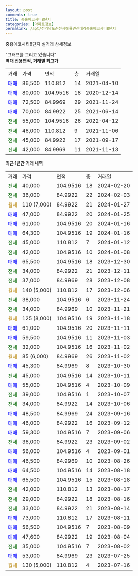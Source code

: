 ```yaml
---
layout: post
comments: true
title: 중흥에코시티8단지
categories: [아파트정보]
permalink: /apt/전라남도순천시해룡면신대리중흥에코시티8단지
---
```


중흥에코시티8단지 실거래 상세정보

<script type="text/javascript">
  google.charts.load('current', {'packages':['line', 'corechart']});
  google.charts.setOnLoadCallback(drawChart);

  function drawChart() {
    var data = new google.visualization.DataTable();
    data.addColumn('date', '거래일');
    data.addColumn('number', "매매");
    data.addColumn('number', "전세");
    data.addColumn('number', "전매");

    data.addRows([[new Date(Date.parse("2024-02-20")), null, 40000, null], [new Date(Date.parse("2024-02-03")), null, 36000, null], [new Date(Date.parse("2024-01-27")), null, null, null], [new Date(Date.parse("2024-01-25")), 47000, null, null], [new Date(Date.parse("2024-01-16")), 61000, null, null], [new Date(Date.parse("2024-01-16")), 64300, null, null], [new Date(Date.parse("2024-01-12")), null, 45000, null], [new Date(Date.parse("2024-01-08")), null, 42000, null], [new Date(Date.parse("2023-12-30")), 65500, null, null], [new Date(Date.parse("2023-12-11")), null, 34000, null], [new Date(Date.parse("2023-12-08")), null, 37000, null], [new Date(Date.parse("2023-12-06")), null, null, null], [new Date(Date.parse("2023-11-24")), null, 38000, null], [new Date(Date.parse("2023-11-21")), null, 34000, null], [new Date(Date.parse("2023-11-18")), null, null, null], [new Date(Date.parse("2023-11-11")), 61000, null, null], [new Date(Date.parse("2023-11-03")), 59500, null, null], [new Date(Date.parse("2023-11-02")), null, 32000, null], [new Date(Date.parse("2023-11-02")), null, null, null], [new Date(Date.parse("2023-10-30")), 45300, null, null], [new Date(Date.parse("2023-10-11")), null, 45000, null], [new Date(Date.parse("2023-10-09")), 55000, null, null], [new Date(Date.parse("2023-10-07")), null, 39000, null], [new Date(Date.parse("2023-10-06")), null, 34000, null], [new Date(Date.parse("2023-09-16")), 48500, null, null], [new Date(Date.parse("2023-09-12")), 46000, null, null], [new Date(Date.parse("2023-09-06")), 59300, null, null], [new Date(Date.parse("2023-09-02")), null, 36000, null], [new Date(Date.parse("2023-09-01")), 56000, null, null], [new Date(Date.parse("2023-08-26")), 46500, null, null], [new Date(Date.parse("2023-08-18")), 64500, null, null], [new Date(Date.parse("2023-08-18")), 65500, null, null], [new Date(Date.parse("2023-08-17")), null, 42000, null], [new Date(Date.parse("2023-08-16")), null, 29000, null], [new Date(Date.parse("2023-08-14")), null, 33000, null], [new Date(Date.parse("2023-08-11")), 73000, null, null], [new Date(Date.parse("2023-08-09")), 56500, null, null], [new Date(Date.parse("2023-08-04")), 47600, null, null], [new Date(Date.parse("2023-08-02")), null, 35000, null], [new Date(Date.parse("2023-07-25")), 53000, null, null], [new Date(Date.parse("2023-07-16")), null, null, null]]);

    var options = {
      hAxis: {
        format: 'yyyy/MM/dd'
      },    
      lineWidth: 0,
      pointsVisible: true,    
      title: '최근 1년간 유형별 실거래가 분포',
      legend: { position: 'bottom' }
    };

    var formatter = new google.visualization.NumberFormat({pattern:'###,###'} );
    formatter.format(data, 1);
    formatter.format(data, 2);
    
    setTimeout(function() {
        var chart = new google.visualization.LineChart(document.getElementById('columnchart_material'));
        chart.draw(data, (options));
        document.getElementById('loading').style.display = 'none';
    }, 200);
  }
</script>


<div id="loading" style="z-index:20; display: block; margin-left: 0px">"그래프를 그리고 있습니다"</div>
<div id="columnchart_material" style="width: 95%; margin-left: 0px; display: block"></div>
<!-- contents start -->
<b>역대 전용면적, 거래별 최고가</b>
<table class="sortable">
    <tr>
      <td>거래</td>
      <td>가격</td>
      <td>면적</td>
      <td>층</td>
      <td>거래일</td>
    </tr>
        <tr>
          <td><a style="color: blue">매매</a></td>
          <td>86,500</td>
          <td>110.812</td>
          <td>14</td>
          <td>2021-04-10</td>
        </tr>            <tr>
          <td><a style="color: blue">매매</a></td>
          <td>80,000</td>
          <td>104.9516</td>
          <td>18</td>
          <td>2020-12-14</td>
        </tr>            <tr>
          <td><a style="color: blue">매매</a></td>
          <td>72,500</td>
          <td>84.9969</td>
          <td>29</td>
          <td>2021-11-24</td>
        </tr>            <tr>
          <td><a style="color: blue">매매</a></td>
          <td>70,000</td>
          <td>84.9922</td>
          <td>25</td>
          <td>2021-06-14</td>
        </tr>        
        <tr>
              <td><a style="color: darkgreen">전세</a></td>
              <td>55,000</td>
              <td>104.9516</td>
              <td>26</td>
              <td>2022-04-12</td>
            </tr>            <tr>
              <td><a style="color: darkgreen">전세</a></td>
              <td>46,000</td>
              <td>110.812</td>
              <td>9</td>
              <td>2021-11-06</td>
            </tr>            <tr>
              <td><a style="color: darkgreen">전세</a></td>
              <td>45,000</td>
              <td>84.9922</td>
              <td>17</td>
              <td>2021-09-17</td>
            </tr>            <tr>
              <td><a style="color: darkgreen">전세</a></td>
              <td>42,000</td>
              <td>84.9969</td>
              <td>11</td>
              <td>2021-11-13</td>
            </tr>        
    
</table>

<b>최근 1년간 거래 내역</b>

<table class="sortable">
    <tr>
      <td>거래</td>
      <td>가격</td>
      <td>면적</td>
      <td>층</td>
      <td>거래일</td>
    </tr>
    <tr>
      <td><a style="color: darkgreen">전세</a></td>
      <td>40,000</td>
      <td>104.9516</td>
      <td>18</td>
      <td>2024-02-20</td>
    </tr>          <tr>
      <td><a style="color: darkgreen">전세</a></td>
      <td>36,000</td>
      <td>84.9922</td>
      <td>22</td>
      <td>2024-02-03</td>
    </tr>          <tr>
      <td><a style="color: darkgoldenrod">월세</a></td>
      <td>110 (7,000)</td>
      <td>84.9922</td>
      <td>21</td>
      <td>2024-01-27</td>
    </tr>          <tr>
      <td><a style="color: blue">매매</a></td>
      <td>47,000</td>
      <td>84.9922</td>
      <td>20</td>
      <td>2024-01-25</td>
    </tr>          <tr>
      <td><a style="color: blue">매매</a></td>
      <td>61,000</td>
      <td>104.9516</td>
      <td>20</td>
      <td>2024-01-16</td>
    </tr>          <tr>
      <td><a style="color: blue">매매</a></td>
      <td>64,300</td>
      <td>104.9516</td>
      <td>19</td>
      <td>2024-01-16</td>
    </tr>          <tr>
      <td><a style="color: darkgreen">전세</a></td>
      <td>45,000</td>
      <td>110.812</td>
      <td>7</td>
      <td>2024-01-12</td>
    </tr>          <tr>
      <td><a style="color: darkgreen">전세</a></td>
      <td>42,000</td>
      <td>104.9516</td>
      <td>10</td>
      <td>2024-01-08</td>
    </tr>          <tr>
      <td><a style="color: blue">매매</a></td>
      <td>65,500</td>
      <td>104.9516</td>
      <td>18</td>
      <td>2023-12-30</td>
    </tr>          <tr>
      <td><a style="color: darkgreen">전세</a></td>
      <td>34,000</td>
      <td>84.9922</td>
      <td>21</td>
      <td>2023-12-11</td>
    </tr>          <tr>
      <td><a style="color: darkgreen">전세</a></td>
      <td>37,000</td>
      <td>84.9969</td>
      <td>28</td>
      <td>2023-12-08</td>
    </tr>          <tr>
      <td><a style="color: darkgoldenrod">월세</a></td>
      <td>140 (5,000)</td>
      <td>110.812</td>
      <td>17</td>
      <td>2023-12-06</td>
    </tr>          <tr>
      <td><a style="color: darkgreen">전세</a></td>
      <td>38,000</td>
      <td>104.9516</td>
      <td>6</td>
      <td>2023-11-24</td>
    </tr>          <tr>
      <td><a style="color: darkgreen">전세</a></td>
      <td>34,000</td>
      <td>84.9969</td>
      <td>10</td>
      <td>2023-11-21</td>
    </tr>          <tr>
      <td><a style="color: darkgoldenrod">월세</a></td>
      <td>125 (8,000)</td>
      <td>104.9516</td>
      <td>19</td>
      <td>2023-11-18</td>
    </tr>          <tr>
      <td><a style="color: blue">매매</a></td>
      <td>61,000</td>
      <td>104.9516</td>
      <td>20</td>
      <td>2023-11-11</td>
    </tr>          <tr>
      <td><a style="color: blue">매매</a></td>
      <td>59,500</td>
      <td>104.9516</td>
      <td>11</td>
      <td>2023-11-03</td>
    </tr>          <tr>
      <td><a style="color: darkgreen">전세</a></td>
      <td>32,000</td>
      <td>104.9516</td>
      <td>16</td>
      <td>2023-11-02</td>
    </tr>          <tr>
      <td><a style="color: darkgoldenrod">월세</a></td>
      <td>85 (6,000)</td>
      <td>84.9969</td>
      <td>26</td>
      <td>2023-11-02</td>
    </tr>          <tr>
      <td><a style="color: blue">매매</a></td>
      <td>45,300</td>
      <td>84.9969</td>
      <td>8</td>
      <td>2023-10-30</td>
    </tr>          <tr>
      <td><a style="color: darkgreen">전세</a></td>
      <td>45,000</td>
      <td>104.9516</td>
      <td>14</td>
      <td>2023-10-11</td>
    </tr>          <tr>
      <td><a style="color: blue">매매</a></td>
      <td>55,000</td>
      <td>104.9516</td>
      <td>4</td>
      <td>2023-10-09</td>
    </tr>          <tr>
      <td><a style="color: darkgreen">전세</a></td>
      <td>39,000</td>
      <td>104.9516</td>
      <td>1</td>
      <td>2023-10-07</td>
    </tr>          <tr>
      <td><a style="color: darkgreen">전세</a></td>
      <td>34,000</td>
      <td>84.9922</td>
      <td>14</td>
      <td>2023-10-06</td>
    </tr>          <tr>
      <td><a style="color: blue">매매</a></td>
      <td>48,500</td>
      <td>84.9969</td>
      <td>24</td>
      <td>2023-09-16</td>
    </tr>          <tr>
      <td><a style="color: blue">매매</a></td>
      <td>46,000</td>
      <td>84.9922</td>
      <td>16</td>
      <td>2023-09-12</td>
    </tr>          <tr>
      <td><a style="color: blue">매매</a></td>
      <td>59,300</td>
      <td>104.9516</td>
      <td>7</td>
      <td>2023-09-06</td>
    </tr>          <tr>
      <td><a style="color: darkgreen">전세</a></td>
      <td>36,000</td>
      <td>84.9922</td>
      <td>23</td>
      <td>2023-09-02</td>
    </tr>          <tr>
      <td><a style="color: blue">매매</a></td>
      <td>56,000</td>
      <td>104.9516</td>
      <td>4</td>
      <td>2023-09-01</td>
    </tr>          <tr>
      <td><a style="color: blue">매매</a></td>
      <td>46,500</td>
      <td>84.9969</td>
      <td>10</td>
      <td>2023-08-26</td>
    </tr>          <tr>
      <td><a style="color: blue">매매</a></td>
      <td>64,500</td>
      <td>104.9516</td>
      <td>14</td>
      <td>2023-08-18</td>
    </tr>          <tr>
      <td><a style="color: blue">매매</a></td>
      <td>65,500</td>
      <td>104.9516</td>
      <td>15</td>
      <td>2023-08-18</td>
    </tr>          <tr>
      <td><a style="color: darkgreen">전세</a></td>
      <td>42,000</td>
      <td>110.812</td>
      <td>13</td>
      <td>2023-08-17</td>
    </tr>          <tr>
      <td><a style="color: darkgreen">전세</a></td>
      <td>29,000</td>
      <td>84.9922</td>
      <td>18</td>
      <td>2023-08-16</td>
    </tr>          <tr>
      <td><a style="color: darkgreen">전세</a></td>
      <td>33,000</td>
      <td>84.9922</td>
      <td>21</td>
      <td>2023-08-14</td>
    </tr>          <tr>
      <td><a style="color: blue">매매</a></td>
      <td>73,000</td>
      <td>110.812</td>
      <td>17</td>
      <td>2023-08-11</td>
    </tr>          <tr>
      <td><a style="color: blue">매매</a></td>
      <td>56,500</td>
      <td>104.9516</td>
      <td>7</td>
      <td>2023-08-09</td>
    </tr>          <tr>
      <td><a style="color: blue">매매</a></td>
      <td>47,600</td>
      <td>84.9922</td>
      <td>19</td>
      <td>2023-08-04</td>
    </tr>          <tr>
      <td><a style="color: darkgreen">전세</a></td>
      <td>35,000</td>
      <td>104.9516</td>
      <td>7</td>
      <td>2023-08-02</td>
    </tr>          <tr>
      <td><a style="color: blue">매매</a></td>
      <td>53,000</td>
      <td>84.9969</td>
      <td>23</td>
      <td>2023-07-25</td>
    </tr>          <tr>
      <td><a style="color: darkgoldenrod">월세</a></td>
      <td>130 (5,000)</td>
      <td>110.812</td>
      <td>4</td>
      <td>2023-07-16</td>
    </tr>      </table>
<!-- contents end -->    

